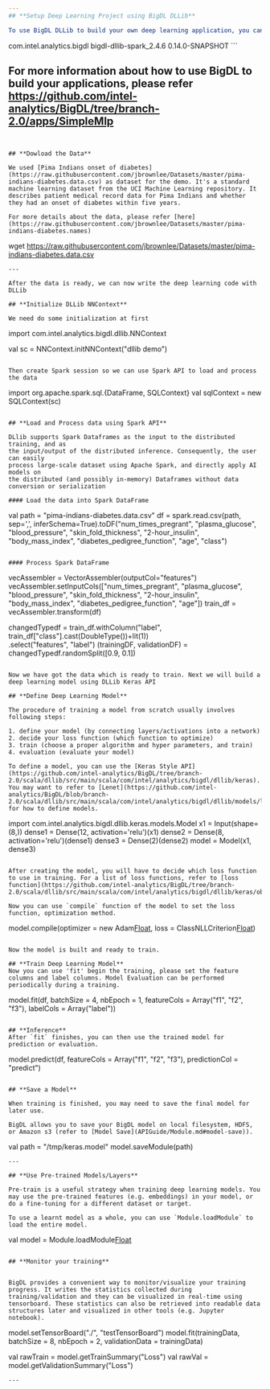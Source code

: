 ```yaml
---
## **Setup Deep Learning Project using BigDL DLLib**

To use BigDL DLLib to build your own deep learning application, you can use maven to create your project and add bigdl-dllib to your dependency. Please add below code to your pom.xml to add BigDL DLLib as your dependency:
```
<dependency>
    <groupId>com.intel.analytics.bigdl</groupId>
    <artifactId>bigdl-dllib-spark_2.4.6</artifactId>
    <version>0.14.0-SNAPSHOT</version>
</dependency>
```

For more information about how to use BigDL to build your applications, please refer https://github.com/intel-analytics/BigDL/tree/branch-2.0/apps/SimpleMlp
---
```


## **Dowload the Data**

We used [Pima Indians onset of diabetes](https://raw.githubusercontent.com/jbrownlee/Datasets/master/pima-indians-diabetes.data.csv) as dataset for the demo. It's a standard machine learning dataset from the UCI Machine Learning repository. It describes patient medical record data for Pima Indians and whether they had an onset of diabetes within five years.

For more details about the data, please refer [here](https://raw.githubusercontent.com/jbrownlee/Datasets/master/pima-indians-diabetes.names)

```
wget https://raw.githubusercontent.com/jbrownlee/Datasets/master/pima-indians-diabetes.data.csv
```
---

After the data is ready, we can now write the deep learning code with DLLib

## **Initialize DLLib NNContext**

We need do some initialization at first
```
import com.intel.analytics.bigdl.dllib.NNContext

val sc = NNContext.initNNContext("dllib demo")
```

Then create Spark session so we can use Spark API to load and process the data
```
import org.apache.spark.sql.{DataFrame, SQLContext}
val sqlContext = new SQLContext(sc)
```

## **Load and Process data using Spark API**

DLlib supports Spark Dataframes as the input to the distributed training, and as
the input/output of the distributed inference. Consequently, the user can easily
process large-scale dataset using Apache Spark, and directly apply AI models on
the distributed (and possibly in-memory) Dataframes without data conversion or serialization

#### Load the data into Spark DataFrame
```
val path = "pima-indians-diabetes.data.csv"
df = spark.read.csv(path, sep=',', inferSchema=True).toDF("num_times_pregrant", "plasma_glucose", "blood_pressure", "skin_fold_thickness", "2-hour_insulin", "body_mass_index", "diabetes_pedigree_function", "age", "class")
```

#### Process Spark DataFrame
```
vecAssembler = VectorAssembler(outputCol="features")
vecAssembler.setInputCols(["num_times_pregrant", "plasma_glucose", "blood_pressure", "skin_fold_thickness", "2-hour_insulin", "body_mass_index", "diabetes_pedigree_function", "age"])
train_df = vecAssembler.transform(df)

changedTypedf = train_df.withColumn("label", train_df["class"].cast(DoubleType())+lit(1))\
    .select("features", "label")
(trainingDF, validationDF) = changedTypedf.randomSplit([0.9, 0.1])
```

Now we have got the data which is ready to train. Next we will build a deep learning model using DLLib Keras API

## **Define Deep Learning Model**

The procedure of training a model from scratch usually involves following steps:

1. define your model (by connecting layers/activations into a network)
2. decide your loss function (which function to optimize)
3. train (choose a proper algorithm and hyper parameters, and train)
4. evaluation (evaluate your model)

To define a model, you can use the [Keras Style API](https://github.com/intel-analytics/BigDL/tree/branch-2.0/scala/dllib/src/main/scala/com/intel/analytics/bigdl/dllib/keras). You may want to refer to [Lenet](https://github.com/intel-analytics/BigDL/blob/branch-2.0/scala/dllib/src/main/scala/com/intel/analytics/bigdl/dllib/models/lenet/LeNet5.scala#L59) for how to define models.
```
import com.intel.analytics.bigdl.dllib.keras.models.Model
x1 = Input(shape=(8,))
dense1 = Dense(12, activation='relu')(x1)
dense2 = Dense(8, activation='relu')(dense1)
dense3 = Dense(2)(dense2)
model = Model(x1, dense3)
```

After creating the model, you will have to decide which loss function to use in training. For a list of loss functions, refer to [loss function](https://github.com/intel-analytics/BigDL/tree/branch-2.0/scala/dllib/src/main/scala/com/intel/analytics/bigdl/dllib/keras/objectives)

Now you can use `compile` function of the model to set the loss function, optimization method.
```
model.compile(optimizer = new Adam[Float](), loss = ClassNLLCriterion[Float]())
```

Now the model is built and ready to train.

## **Train Deep Learning Model**
Now you can use 'fit' begin the training, please set the feature columns and label columns. Model Evaluation can be performed periodically during a training.
```
model.fit(df, batchSize = 4, nbEpoch = 1, featureCols = Array("f1", "f2", "f3"),
  labelCols = Array("label"))
```

## **Inference**
After `fit` finishes, you can then use the trained model for prediction or evaluation.
```
model.predict(df, featureCols = Array("f1", "f2", "f3"), predictionCol = "predict")
```

## **Save a Model**

When training is finished, you may need to save the final model for later use. 

BigDL allows you to save your BigDL model on local filesystem, HDFS, or Amazon s3 (refer to [Model Save](APIGuide/Module.md#model-save)). 
```
val path = "/tmp/keras.model"
model.saveModule(path)
```
---

## **Use Pre-trained Models/Layers**

Pre-train is a useful strategy when training deep learning models. You may use the pre-trained features (e.g. embeddings) in your model, or do a fine-tuning for a different dataset or target.

To use a learnt model as a whole, you can use `Module.loadModule` to load the entire model.

```
val model = Module.loadModule[Float](path)
```

## **Monitor your training**


BigDL provides a convenient way to monitor/visualize your training progress. It writes the statistics collected during training/validation and they can be visualized in real-time using tensorboard. These statistics can also be retrieved into readable data structures later and visualized in other tools (e.g. Jupyter notebook).
```
model.setTensorBoard("./", "testTensorBoard")
model.fit(trainingData, batchSize = 8, nbEpoch = 2, validationData = trainingData)

val rawTrain = model.getTrainSummary("Loss")
val rawVal = model.getValidationSummary("Loss")
```
---
